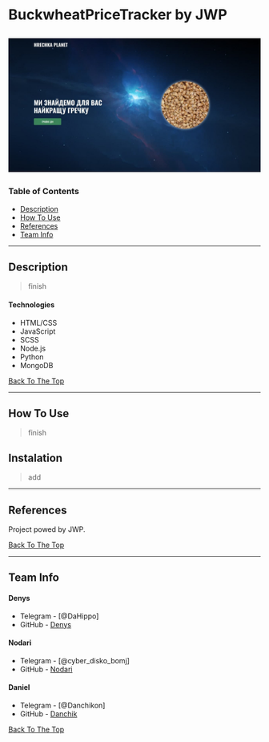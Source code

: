 # BuckwheatPriceTracker by JWP

![Project Image](https://github.com/Danchikon/BuckwheatSite/blob/master/r_img.jpg.jpg)
---

### Table of Contents
- [Description](#description)
- [How To Use](#how-to-use)
- [References](#references)
- [Team Info](#team-info)
---

## Description

>finish

#### Technologies

- HTML/CSS
- JavaScript
- SCSS
- Node.js
- Python
- MongoDB


[Back To The Top](#buckwheatpricetracker-by-jwp)

---

## How To Use

>finish

## Instalation 

>add

---

## References

Project powed by JWP.

[Back To The Top](#buckwheatpricetracker-by-jwp)

---


## Team Info

#### Denys

- Telegram - [@DaHippo]
- GitHub - [Denys](https://github.com/DenisTvardovskiy)

#### Nodari

- Telegram - [@cyber_disko_bomj]
- GitHub - [Nodari](https://github.com/nodari-dev)

#### Daniel

- Telegram - [@Danchikon]
- GitHub - [Danchik](https://github.com/Danchikon)


[Back To The Top](#buckwheatpricetracker-by-jwp)

